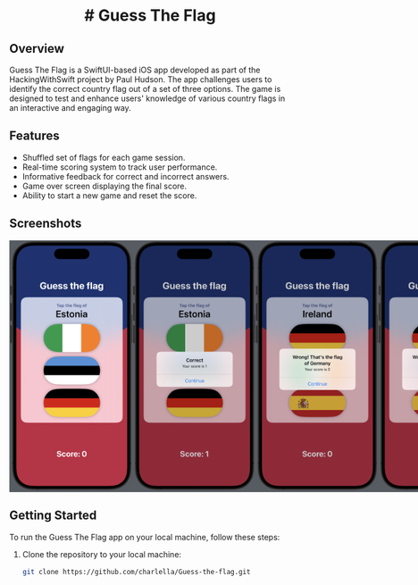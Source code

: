 <h1 align="center"># Guess The Flag

## Overview

Guess The Flag is a SwiftUI-based iOS app developed as part of the HackingWithSwift project by Paul Hudson. The app challenges users to identify the correct country flag out of a set of three options. The game is designed to test and enhance users' knowledge of various country flags in an interactive and engaging way.

## Features

- Shuffled set of flags for each game session.
- Real-time scoring system to track user performance.
- Informative feedback for correct and incorrect answers.
- Game over screen displaying the final score.
- Ability to start a new game and reset the score.

## Screenshots
<p align="center" style="display:flex; justify-content: space-between;">
<img src="Photos_Flag/Flag_01.png" width="220">
<img src="Photos_Flag/Flag_02.png" width="220">
<img src="Photos_Flag/Flag_03.png" width="220">
<img src="Photos_Flag/Flag_04.png" width="220">
</p>

## Getting Started

To run the Guess The Flag app on your local machine, follow these steps:

1. Clone the repository to your local machine:

   ```bash
   git clone https://github.com/charlella/Guess-the-flag.git
